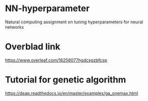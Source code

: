 # NN-hyperparameter
Natural computing assignment on tuning hyperparameters for neural networks

# Overblad link
https://www.overleaf.com/16256077hgdcsgzbfcsp

# Tutorial for genetic algorithm

https://deap.readthedocs.io/en/master/examples/ga_onemax.html
